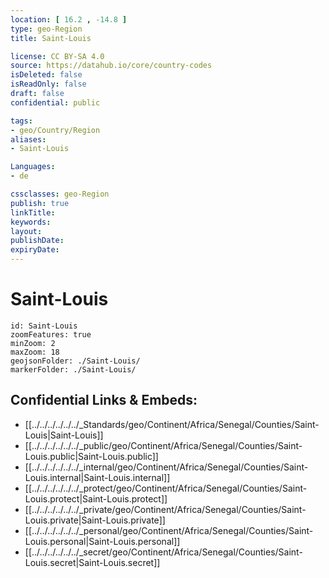 ```yaml
---
location: [ 16.2 , -14.8 ] 
type: geo-Region
title: Saint-Louis

license: CC BY-SA 4.0
source: https://datahub.io/core/country-codes
isDeleted: false
isReadOnly: false
draft: false
confidential: public

tags:
- geo/Country/Region
aliases:
- Saint-Louis

Languages:
- de

cssclasses: geo-Region
publish: true
linkTitle: 
keywords: 
layout: 
publishDate: 
expiryDate: 
---
```


# Saint-Louis

```leaflet
id: Saint-Louis
zoomFeatures: true 
minZoom: 2 
maxZoom: 18
geojsonFolder: ./Saint-Louis/
markerFolder: ./Saint-Louis/
```


## Confidential Links & Embeds: 
- [[../../../../../../_Standards/geo/Continent/Africa/Senegal/Counties/Saint-Louis|Saint-Louis]] 
- [[../../../../../../_public/geo/Continent/Africa/Senegal/Counties/Saint-Louis.public|Saint-Louis.public]] 
- [[../../../../../../_internal/geo/Continent/Africa/Senegal/Counties/Saint-Louis.internal|Saint-Louis.internal]] 
- [[../../../../../../_protect/geo/Continent/Africa/Senegal/Counties/Saint-Louis.protect|Saint-Louis.protect]] 
- [[../../../../../../_private/geo/Continent/Africa/Senegal/Counties/Saint-Louis.private|Saint-Louis.private]] 
- [[../../../../../../_personal/geo/Continent/Africa/Senegal/Counties/Saint-Louis.personal|Saint-Louis.personal]] 
- [[../../../../../../_secret/geo/Continent/Africa/Senegal/Counties/Saint-Louis.secret|Saint-Louis.secret]] 

